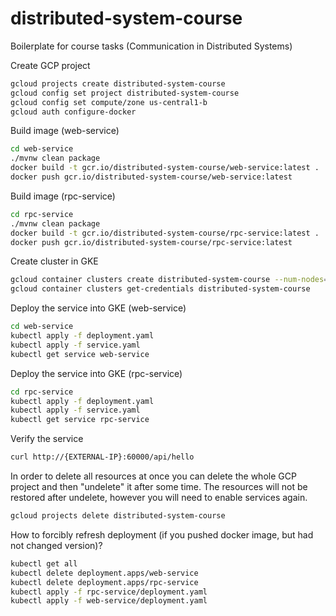 # distributed-system-course

Boilerplate for course tasks (Communication in Distributed Systems)

Create GCP project

```sh
gcloud projects create distributed-system-course
gcloud config set project distributed-system-course
gcloud config set compute/zone us-central1-b
gcloud auth configure-docker
```

Build image (web-service)

```sh
cd web-service
./mvnw clean package
docker build -t gcr.io/distributed-system-course/web-service:latest .
docker push gcr.io/distributed-system-course/web-service:latest
```

Build image (rpc-service)

```sh
cd rpc-service
./mvnw clean package
docker build -t gcr.io/distributed-system-course/rpc-service:latest .
docker push gcr.io/distributed-system-course/rpc-service:latest
```

Create cluster in GKE

```sh
gcloud container clusters create distributed-system-course --num-nodes=3
gcloud container clusters get-credentials distributed-system-course
```

Deploy the service into GKE (web-service)

```sh
cd web-service
kubectl apply -f deployment.yaml
kubectl apply -f service.yaml
kubectl get service web-service
```

Deploy the service into GKE (rpc-service)

```sh
cd rpc-service
kubectl apply -f deployment.yaml
kubectl apply -f service.yaml
kubectl get service rpc-service
```

Verify the service

```sh
curl http://{EXTERNAL-IP}:60000/api/hello
```

In order to delete all resources at once you can delete the whole GCP project and then "undelete" it after some time. 
The resources will not be restored after undelete, however you will need to enable services again. 

```sh
gcloud projects delete distributed-system-course
```

How to forcibly refresh deployment (if you pushed docker image, but had not changed version)?

```sh
kubectl get all
kubectl delete deployment.apps/web-service
kubectl delete deployment.apps/rpc-service
kubectl apply -f rpc-service/deployment.yaml
kubectl apply -f web-service/deployment.yaml
```
